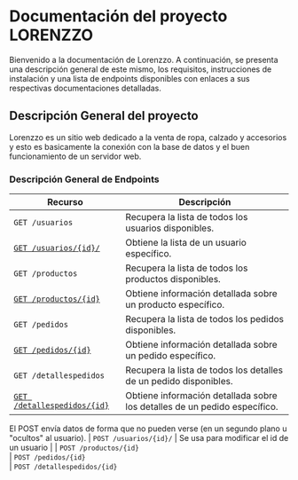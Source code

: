 # Documentación del proyecto LORENZZO

Bienvenido a la documentación de Lorenzzo. A continuación, se presenta una descripción general de este mismo, los requisitos, instrucciones de instalación y una lista de endpoints disponibles con enlaces a sus respectivas documentaciones detalladas.

## Descripción General del proyecto

Lorenzzo es un sitio web dedicado a la venta de ropa, calzado y accesorios y esto es basicamente la conexión con la base de datos y el buen funcionamiento de un servidor web.

### Descripción General de Endpoints

| Recurso                    | Descripción |
| -------------------------- | ----------- |
| `GET /usuarios`             | Recupera la lista de todos los usuarios disponibles. |  
| [`GET /usuarios/{id}/`](./endpoints//get-id-usuarios.md) | Obtiene la lista de un usuario específico. |
| `GET /productos`             | Recupera la lista de todos los productos disponibles. | 
| [`GET /productos/{id}`](./endpoints//get-id-productos.md) | Obtiene información detallada sobre un producto específico. |
| `GET /pedidos`             | Recupera la lista de todos los pedidos disponibles. | 
| [`GET /pedidos/{id}`](./endpoints//get-id-pedidos.md)        | Obtiene información detallada sobre un pedido específico. |
| `GET /detallespedidos`             | Recupera la lista de todos los detalles de un pedido disponibles. | 
| [`GET /detallespedidos/{id}`](./endpoints//get-id-detallespedidos.md)      | Obtiene información detallada sobre los detalles de un pedido específico. |
El POST envía datos de forma que no pueden verse (en un segundo plano u "ocultos" al usuario).
| `POST /usuarios/{id}/` | Se usa para modificar el id de un usuario |
| `POST /productos/{id}`          
| `POST /pedidos/{id}`        
| `POST /detallespedidos/{id}`        


